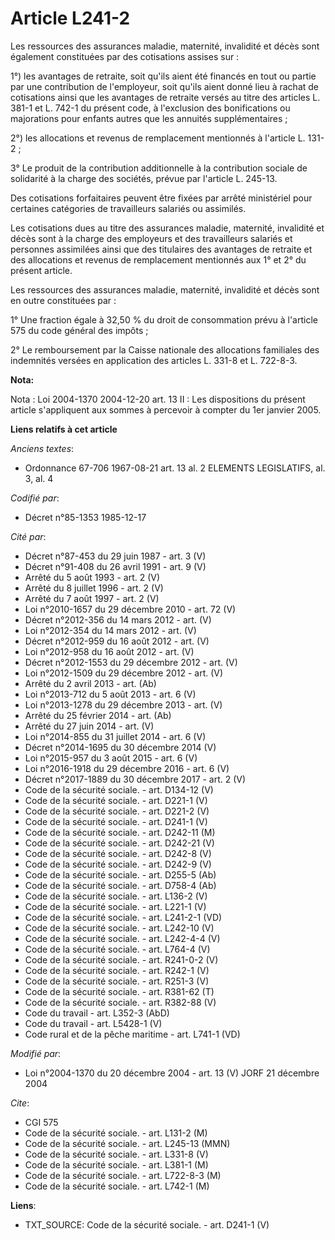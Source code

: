 # Article L241-2

Les ressources des assurances maladie, maternité, invalidité et décès sont également constituées par des cotisations assises
sur :

1°) les avantages de retraite, soit qu'ils aient été financés en tout ou partie par une contribution de l'employeur, soit
qu'ils aient donné lieu à rachat de cotisations ainsi que les avantages de retraite versés au titre des articles L. 381-1 et
L. 742-1 du présent code, à l'exclusion des bonifications ou majorations pour enfants autres que les annuités
supplémentaires ; 

2°) les allocations et revenus de remplacement mentionnés à l'article L. 131-2 ;

3° Le produit de la contribution additionnelle à la contribution sociale de solidarité à la charge des sociétés, prévue par
l'article L. 245-13.

Des cotisations forfaitaires peuvent être fixées par arrêté ministériel pour certaines catégories de travailleurs salariés ou
assimilés. 

Les cotisations dues au titre des assurances maladie, maternité, invalidité et décès sont à la charge des employeurs et des
travailleurs salariés et personnes assimilées ainsi que des titulaires des avantages de retraite et des allocations et
revenus de remplacement mentionnés aux 1° et 2° du présent article. 

Les ressources des assurances maladie, maternité, invalidité et décès sont en outre constituées par :

1° Une fraction égale à 32,50 % du droit de consommation prévu à l'article 575 du code général des impôts ;

2° Le remboursement par la Caisse nationale des allocations familiales des indemnités versées en application des articles L.
331-8 et L. 722-8-3.

**Nota:**

Nota : Loi 2004-1370 2004-12-20 art. 13 II : Les dispositions du présent article s'appliquent aux sommes à percevoir à
compter du 1er janvier 2005.

**Liens relatifs à cet article**

_Anciens textes_:

  - Ordonnance 67-706 1967-08-21 art. 13 al. 2 ELEMENTS LEGISLATIFS, al. 3, al. 4

_Codifié par_:

  - Décret n°85-1353 1985-12-17

_Cité par_:

  - Décret n°87-453 du 29 juin 1987 - art. 3 (V)
  - Décret n°91-408 du 26 avril 1991 - art. 9 (V)
  - Arrêté du 5 août 1993 - art. 2 (V)
  - Arrêté du 8 juillet 1996 - art. 2 (V)
  - Arrêté du 7 août 1997 - art. 2 (V)
  - Loi n°2010-1657 du 29 décembre 2010 - art. 72 (V)
  - Décret n°2012-356  du 14 mars 2012 - art. (V)
  - Loi n°2012-354 du 14 mars 2012 - art. (V)
  - Décret n°2012-959 du 16 août 2012 - art. (V)
  - Loi n°2012-958 du 16 août 2012 - art. (V)
  - Décret n°2012-1553 du 29 décembre 2012 - art. (V)
  - Loi n°2012-1509 du 29 décembre 2012 - art. (V)
  - Arrêté du 2 avril 2013 - art. (Ab)
  - Loi n°2013-712 du 5 août 2013 - art. 6 (V)
  - Loi n°2013-1278 du 29 décembre 2013 - art. (V)
  - Arrêté du 25 février 2014 - art. (Ab)
  - Arrêté du 27 juin 2014 - art. (V)
  - Loi n°2014-855 du 31 juillet 2014 - art. 6 (V)
  - Décret n°2014-1695 du 30 décembre 2014 (V)
  - Loi n°2015-957 du 3 août 2015 - art. 6 (V)
  - Loi n°2016-1918 du 29 décembre 2016 - art. 6 (V)
  - Décret n°2017-1889 du 30 décembre 2017 - art. 2 (V)
  - Code de la sécurité sociale. - art. D134-12 (V)
  - Code de la sécurité sociale. - art. D221-1 (V)
  - Code de la sécurité sociale. - art. D221-2 (V)
  - Code de la sécurité sociale. - art. D241-1 (V)
  - Code de la sécurité sociale. - art. D242-11 (M)
  - Code de la sécurité sociale. - art. D242-21 (V)
  - Code de la sécurité sociale. - art. D242-8 (V)
  - Code de la sécurité sociale. - art. D242-9 (V)
  - Code de la sécurité sociale. - art. D255-5 (Ab)
  - Code de la sécurité sociale. - art. D758-4 (Ab)
  - Code de la sécurité sociale. - art. L136-2 (V)
  - Code de la sécurité sociale. - art. L221-1 (V)
  - Code de la sécurité sociale. - art. L241-2-1 (VD)
  - Code de la sécurité sociale. - art. L242-10 (V)
  - Code de la sécurité sociale. - art. L242-4-4 (V)
  - Code de la sécurité sociale. - art. L764-4 (V)
  - Code de la sécurité sociale. - art. R241-0-2 (V)
  - Code de la sécurité sociale. - art. R242-1 (V)
  - Code de la sécurité sociale. - art. R251-3 (V)
  - Code de la sécurité sociale. - art. R381-62 (T)
  - Code de la sécurité sociale. - art. R382-88 (V)
  - Code du travail - art. L352-3 (AbD)
  - Code du travail - art. L5428-1 (V)
  - Code rural et de la pêche maritime - art. L741-1 (VD)

_Modifié par_:

  - Loi n°2004-1370 du 20 décembre 2004 - art. 13 (V) JORF 21 décembre 2004

_Cite_:

  - CGI 575
  - Code de la sécurité sociale. - art. L131-2 (M)
  - Code de la sécurité sociale. - art. L245-13 (MMN)
  - Code de la sécurité sociale. - art. L331-8 (V)
  - Code de la sécurité sociale. - art. L381-1 (M)
  - Code de la sécurité sociale. - art. L722-8-3 (M)
  - Code de la sécurité sociale. - art. L742-1 (M)

**Liens**:

  - TXT_SOURCE: Code de la sécurité sociale. - art. D241-1 (V)
